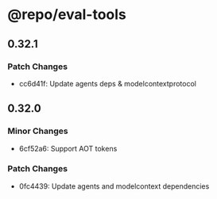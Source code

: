 # @repo/eval-tools

## 0.32.1

### Patch Changes

- cc6d41f: Update agents deps & modelcontextprotocol

## 0.32.0

### Minor Changes

- 6cf52a6: Support AOT tokens

### Patch Changes

- 0fc4439: Update agents and modelcontext dependencies
